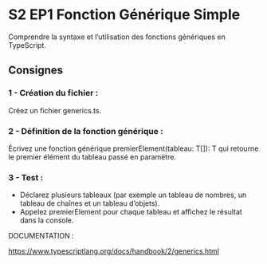 # S2 EP1 Fonction Générique Simple

Comprendre la syntaxe et l’utilisation des fonctions génériques en TypeScript.

## Consignes

### 1 - Création du fichier :

Créez un fichier generics.ts.

### 2 - Définition de la fonction générique :

Écrivez une fonction générique premierElement<T>(tableau: T[]): T qui retourne le premier élément du tableau passé en paramètre.

### 3 - Test :

- Déclarez plusieurs tableaux (par exemple un tableau de nombres, un tableau de chaînes et un tableau d’objets).
- Appelez premierElement pour chaque tableau et affichez le résultat dans la console.

DOCUMENTATION :

https://www.typescriptlang.org/docs/handbook/2/generics.html
